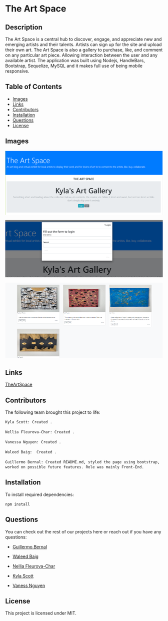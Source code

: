 # The Art Space

## Description


The Art Space is a central hub to discover, engage, and appreciate new and emerging artists and their talents. Artists can sign up for the site and upload their own art. The Art Space is also a gallery to purchase, like, and comment on any particular art piece.  Allowing interaction between the user and any available artist. The application was built using Nodejs, HandleBars, Bootstrap, Sequelize, MySQL and it makes full use of being mobile responsive. 


## Table of Contents

* [Images](#images)
* [Links](#links)
* [Contributors](#contributors)
* [Installation](#installation)
* [Questions](#questions)
* [License](#license)

## Images

![LandingPage](./public/Images/homepage.PNG)

![Login](./public/Images/login.PNG)

![Gallery](./public/Images/gallery.PNG)

## Links

[TheArtSpace]()
<!--this is where our Heroku link  goes. -->

## Contributors

<!--name, role in project, what they did -->
The following team brought this project to life: 

```
Kyla Scott: Created . 

Nellia Fleurova-Char: Created . 

Vanessa Nguyen: Created .

Waleed Baig:  Created . 

Guillermo Bernal: Created README.md, styled the page using bootstrap, worked on possible future features. Role was mainly Front-End. 
```


## Installation

To install required dependencies:

```
npm install
```

## Questions

You can check out the rest of our projects here or reach out if you have any questions:

* [Guillermo Bernal](https://github.com/guillermobernal)
  

* [Waleed Baig ](https://github.com/wtbaig)
 

* [Nellia Fleurova-Char](https://github.com/NelliaFC)
 

* [Kyla Scott](https://github.com/guillermobernal)
  

* [Vaness Nguyen](https://github.com/guillermobernal)
 

## License

This project is licensed under MIT.


